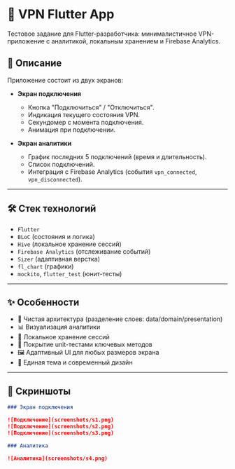 # 🚀 VPN Flutter App

Тестовое задание для Flutter-разработчика: минималистичное VPN-приложение с аналитикой, локальным хранением и Firebase Analytics.

## 📱 Описание

Приложение состоит из двух экранов:

- **Экран подключения**
  - Кнопка "Подключиться" / "Отключиться".
  - Индикация текущего состояния VPN.
  - Секундомер с момента подключения.
  - Анимация при подключении.

- **Экран аналитики**
  - График последних 5 подключений (время и длительность).
  - Список подключений.
  - Интеграция с Firebase Analytics (события `vpn_connected`, `vpn_disconnected`).

---

## 🛠️ Стек технологий

- `Flutter`
- `BLoC` (состояния и логика)
- `Hive` (локальное хранение сессий)
- `Firebase Analytics` (отслеживание событий)
- `Sizer` (адаптивная верстка)
- `fl_chart` (графики)
- `mockito`, `flutter_test` (юнит-тесты)

---

## ✨ Особенности

- 🧱 Чистая архитектура (разделение слоев: data/domain/presentation)
- 📊 Визуализация аналитики
- 💾 Локальное хранение сессий
- 🧪 Покрытие unit-тестами ключевых методов
- 🖼️ Адаптивный UI для любых размеров экрана
- 🎨 Единая тема и современный дизайн

---

## 📸 Скриншоты
```markdown
### Экран подключения

![Подключение](screenshots/s1.png)
![Подключение](screenshots/s2.png)
![Подключение](screenshots/s3.png)

### Аналитика

![Аналитика](screenshots/s4.png)
